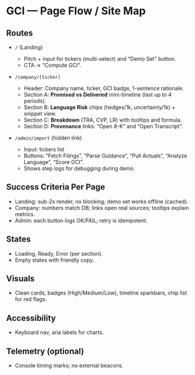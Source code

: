 # GCI — Page Flow / Site Map

## Routes
- `/`  (Landing)
  - Pitch + input for tickers (multi-select) and "Demo Set" button.
  - CTA → "Compute GCI".

- `/company/[ticker]`
  - Header: Company name, ticker, GCI badge, 1-sentence rationale.
  - Section A: **Promised vs Delivered** mini-timeline (last up to 4 periods).
  - Section B: **Language Risk** chips (hedges/1k, uncertainty/1k) + snippet view.
  - Section C: **Breakdown** (TRA, CVP, LR) with tooltips and formula.
  - Section D: **Provenance** links: “Open 8-K” and “Open Transcript”.

- `/admin/import` (hidden link)
  - Input: tickers list
  - Buttons: “Fetch Filings”, “Parse Guidance”, “Pull Actuals”, “Analyze Language”, “Score GCI”.
  - Shows step logs for debugging during demo.

## Success Criteria Per Page
- Landing: sub-2s render, no blocking; demo set works offline (cached).
- Company: numbers match DB; links open real sources; tooltips explain metrics.
- Admin: each button logs OK/FAIL; retry is idempotent.

## States
- Loading, Ready, Error (per section).
- Empty states with friendly copy.

## Visuals
- Clean cards, badges (High/Medium/Low), timeline sparkbars, chip list for red flags.

## Accessibility
- Keyboard nav, aria labels for charts.

## Telemetry (optional)
- Console timing marks; no external beacons.
